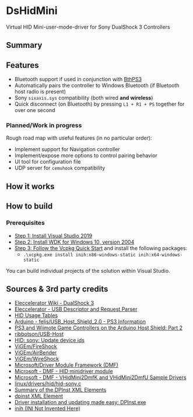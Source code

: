 # DsHidMini

Virtual HID Mini-user-mode-driver for Sony DualShock 3 Controllers

## Summary

## Features

- Bluetooth support if used in conjunction with [BthPS3](https://github.com/ViGEm/BthPS3)
- Automatically pairs the controller to Windows Bluetooth (if Bluetooth host radio is present)
- Sony `sixaxis.sys` compatibility (both wired **and wireless**)
- Quick disconnect (on Bluetooth) by pressing `L1 + R1 + PS` together for over one second

### Planned/Work in progress

Rough road map with useful features (in no particular order):

- Implement support for Navigation controller
- Implement/expose more options to control pairing behavior
- UI tool for configuration file
- UDP server for `cemuhook` compatibility

## How it works

## How to build

### Prerequisites

- [Step 1: Install Visual Studio 2019](<https://docs.microsoft.com/en-us/windows-hardware/drivers/download-the-wdk#download-icon-step-1-install-visual-studio-2019>)
- [Step 2: Install WDK for Windows 10, version 2004](<https://docs.microsoft.com/en-us/windows-hardware/drivers/download-the-wdk#download-icon-step-2-install-wdk-for-windows-10-version-2004>)
- [Step 3: Follow the Vcpkg Quick Start](https://github.com/Microsoft/vcpkg#quick-start) and install the following packages:
  - `.\vcpkg.exe install inih:x86-windows-static inih:x64-windows-static`

You can build individual projects of the solution within Visual Studio.

## Sources & 3rd party credits

- [Eleccelerator Wiki - DualShock 3](http://eleccelerator.com/wiki/index.php?title=DualShock_3)
- [Eleccelerator - USB Descriptor and Request Parser](http://eleccelerator.com/usbdescreqparser/)
- [HID Usage Tables](https://usb.org/sites/default/files/documents/hut1_12v2.pdf)
- [Arduino - felis/USB_Host_Shield_2.0 - PS3 Information](https://github.com/felis/USB_Host_Shield_2.0/wiki/PS3-Information#USB)
- [PS3 and Wiimote Game Controllers on the Arduino Host Shield: Part 2](https://web.archive.org/web/20160326093555/https://www.circuitsathome.com/mcu/ps3-and-wiimote-game-controllers-on-the-arduino-host-shield-part-2)
- [ribbotson/USB-Host](https://github.com/ribbotson/USB-Host/tree/master/ps3/PS3USB)
- [HID: sony: Update device ids](https://patchwork.kernel.org/patch/9367441/)
- [ViGEm/FireShock](https://github.com/ViGEm/FireShock)
- [ViGEm/AirBender](https://github.com/ViGEm/AirBender)
- [ViGEm/WireShock](https://github.com/ViGEm/WireShock)
- [Microsoft/Driver Module Framework (DMF)](https://github.com/microsoft/DMF)
- [Microsoft - DMF - HID minidriver module](https://github.com/microsoft/DMF/issues/69)
- [Microsoft - DMF - VHidMini2DmfK and VHidMini2DmfU Sample Drivers](https://github.com/microsoft/DMF/tree/master/DmfSamples/VHidMini2Dmf)
- [linux/drivers/hid/hid-sony.c](https://github.com/torvalds/linux/blob/master/drivers/hid/hid-sony.c)
- [Summary of the DPInst XML Elements](https://web.archive.org/web/20120623222252/http://msdn.microsoft.com/en-us/library/ff553383.aspx)
- [dpinst XML Element](https://docs.microsoft.com/en-us/windows-hardware/drivers/install/dpinst-xml-element)
- [Driver installation and updating made easy: DPInst.exe](https://docs.microsoft.com/en-us/archive/blogs/svengruenitz/driver-installation-and-updating-made-easy-dpinst-exe)
- [inih (INI Not Invented Here)](https://github.com/benhoyt/inih)

